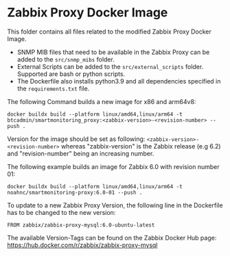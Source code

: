 # Zabbix Proxy Docker Image

This folder contains all files related to the modified Zabbix Proxy Docker Image.

- SNMP MIB files that need to be available in the Zabbix Proxy can be added to the `src/snmp_mibs` folder.
- External Scripts can be added to the `src/external_scripts` folder. Supported are bash or python scripts.
- The Dockerfile also installs python3.9 and all dependencies specified in the `requirements.txt` file.

The following Command builds a new image for x86 and arm64v8:
````
docker buildx build --platform linux/amd64,linux/arm64 -t btcadmin/smartmonitoring_proxy:<zabbix-version>-<revision-number> --push .
````
Version for the image should be set as following: `<zabbix-version>-<revision-number>`
whereas "zabbix-version" is the Zabbix release (e.g 6.2) and "revision-number" being an increasing number.

The following example builds an image for Zabbix 6.0 with revision number 01:
````
docker buildx build --platform linux/amd64,linux/arm64 -t noahnc/smartmonitoring-proxy:6.0-01 --push .
````

To update to a new Zabbix Proxy Version, the following line in the Dockerfile has to be changed to the new version:
````
FROM zabbix/zabbix-proxy-mysql:6.0-ubuntu-latest
````
The available Version-Tags can be found on the Zabbix Docker Hub page:
https://hub.docker.com/r/zabbix/zabbix-proxy-mysql